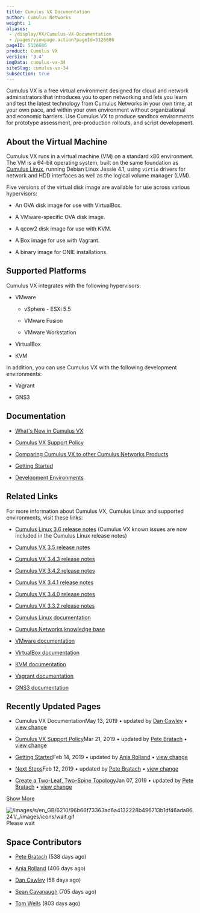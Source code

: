 ```yaml
---
title: Cumulus VX Documentation
author: Cumulus Networks
weight: 1
aliases:
 - /display/VX/Cumulus-VX-Documentation
 - /pages/viewpage.action?pageId=5126686
pageID: 5126686
product: Cumulus VX
version: '3.4'
imgData: cumulus-vx-34
siteSlug: cumulus-vx-34
subsection: true
---
```

Cumulus VX is a free virtual environment designed for cloud and network
administrators that introduces you to open networking and lets you learn
and test the latest technology from Cumulus Networks in your own time,
at your own pace, and within your own environment without organizational
and economic barriers. Use Cumulus VX to produce sandbox environments
for prototype assessment, pre-production rollouts, and script
development.

## <span>About the Virtual Machine</span>

Cumulus VX runs in a virtual machine (VM) on a standard x86 environment.
The VM is a 64-bit operating system, built on the same foundation as
[Cumulus Linux](http://docs.cumulusnetworks.com/display/DOCS), running
Debian Linux Jessie 4.1, using `virtio` drivers for network and HDD
interfaces as well as the logical volume manager (LVM).

Five versions of the virtual disk image are available for use across
various hypervisors:

  - An OVA disk image for use with VirtualBox.

  - A VMware-specific OVA disk image.

  - A qcow2 disk image for use with KVM.

  - A Box image for use with Vagrant.

  - A binary image for ONIE installations.

## <span>Supported Platforms</span>

Cumulus VX integrates with the following hypervisors:

  - VMware
    
      - vSphere - ESXi 5.5
    
      - VMware Fusion
    
      - VMware Workstation

  - VirtualBox

  - KVM

In addition, you can use Cumulus VX with the following development
environments:

  - Vagrant

  - GNS3

## <span>Documentation</span>

  - [What's New in Cumulus
    VX](/version/cumulus-vx-34/What's-New-in-Cumulus-VX)

  - [Cumulus VX Support
    Policy](/version/cumulus-vx-34/Cumulus-VX-Support-Policy)

  - [Comparing Cumulus VX to other Cumulus Networks
    Products](/version/cumulus-vx-34/Comparing-Cumulus-VX-to-other-Cumulus-Networks-Products)

  - [Getting Started](/version/cumulus-vx-34/Getting-Started/)

  - [Development
    Environments](/version/cumulus-vx-34/Development-Environments/)

## <span>Related Links</span>

For more information about Cumulus VX, Cumulus Linux and supported
environments, visit these links:

  - [Cumulus Linux 3.6 release
    notes](https://support.cumulusnetworks.com/hc/en-us/articles/360003039873-Cumulus-Linux-3-6-Release-Notes)
    (Cumulus VX known issues are now included in the Cumulus Linux
    release notes)

  - [Cumulus VX 3.5 release
    notes](https://support.cumulusnetworks.com/hc/en-us/articles/115015782767)

  - [Cumulus VX 3.4.3 release
    notes](https://support.cumulusnetworks.com/hc/en-us/articles/115014868628-Cumulus-VX-3-4-3-Release-Notes)

  - [Cumulus VX 3.4.2 release
    notes](https://support.cumulusnetworks.com/hc/en-us/articles/115013055568)

  - [Cumulus VX 3.4.1 release
    notes](https://support.cumulusnetworks.com/hc/en-us/articles/115012374488-Cumulus-VX-3-4-1-Release-Notes)

  - [Cumulus VX 3.4.0 release
    notes](https://support.cumulusnetworks.com/hc/en-us/articles/115011842507-Cumulus-VX-3-4-0-Release-Notes)

  - [Cumulus VX 3.3.2 release
    notes](https://support.cumulusnetworks.com/hc/en-us/articles/115009425847-Cumulus-VX-3-3-2-Release-Notes)

  - [Cumulus Linux
    documentation](http://docs.cumulusnetworks.com/display/DOCS)

  - [Cumulus Networks knowledge
    base](https://support.cumulusnetworks.com/hc/en-us/)

  - [VMware documentation](https://www.vmware.com/support/pubs/)

  - [VirtualBox
    documentation](https://www.virtualbox.org/wiki/Documentation)

  - [KVM documentation](http://www.linux-kvm.org/page/Documents)

  - [Vagrant documentation](https://docs.vagrantup.com/v2/)

  - [GNS3
    documentation](http://docs.gns3.com/appliances/cumulus-vx.html)

## <span>Recently Updated Pages</span>

  - Cumulus VX DocumentationMay 13, 2019 • updated by [Dan
    Cawley](https://docs.cumulusnetworks.com/display/~dcawley) • [view
    change](https://docs.cumulusnetworks.com/pages/diffpagesbyversion.action?pageId=5126686&selectedPageVersions=15&selectedPageVersions=14)

  - [Cumulus VX Support
    Policy](/version/cumulus-vx-34/Cumulus-VX-Support-Policy)Mar 21,
    2019 • updated by [Pete
    Bratach](https://docs.cumulusnetworks.com/display/~pete) • [view
    change](https://docs.cumulusnetworks.com/pages/diffpagesbyversion.action?pageId=5126708&selectedPageVersions=4&selectedPageVersions=3)

  - [Getting Started](/version/cumulus-vx-34/Getting-Started/)Feb 14,
    2019 • updated by [Ania
    Rolland](https://docs.cumulusnetworks.com/display/~ania) • [view
    change](https://docs.cumulusnetworks.com/pages/diffpagesbyversion.action?pageId=5126687&selectedPageVersions=8&selectedPageVersions=7)

  - [Next Steps](/version/cumulus-vx-34/Next-Steps)Feb 12, 2019 •
    updated by [Pete
    Bratach](https://docs.cumulusnetworks.com/display/~pete) • [view
    change](https://docs.cumulusnetworks.com/pages/diffpagesbyversion.action?pageId=5126707&selectedPageVersions=6&selectedPageVersions=5)

  - [Create a Two-Leaf, Two-Spine
    Topology](/version/cumulus-vx-34/Create-a-Two-Leaf-Two-Spine-Topology)Jan
    07, 2019 • updated by [Pete
    Bratach](https://docs.cumulusnetworks.com/display/~pete) • [view
    change](https://docs.cumulusnetworks.com/pages/diffpagesbyversion.action?pageId=5126706&selectedPageVersions=17&selectedPageVersions=16)

[Show
More](https://docs.cumulusnetworks.com/plugins/recently-updated/changes.action?theme=concise&pageSize=5&startIndex=5&searchToken=78349&spaceKeys=VX&contentType=page)

![/images/s/en\_GB/6210/96b66f73363ad6a4132228b496713b1df46ada86.241/\_/images/icons/wait.gif](/images/s/en_GB/6210/96b66f73363ad6a4132228b496713b1df46ada86.241/_/images/icons/wait.gif)  
<span class="caption">Please wait</span>

## <span>Space Contributors</span>

  - [Pete Bratach](https://docs.cumulusnetworks.com/display/~pete) (538
    days ago)

  - [Ania Rolland](https://docs.cumulusnetworks.com/display/~ania) (406
    days ago)

  - [Dan Cawley](https://docs.cumulusnetworks.com/display/~dcawley) (58
    days ago)

  - [Sean Cavanaugh](https://docs.cumulusnetworks.com/display/~sean)
    (705 days ago)

  - [Tom Wells](https://docs.cumulusnetworks.com/display/~tom) (803 days
    ago)

<article id="html-search-results" class="ht-content" style="display: none;">

</article>

<footer id="ht-footer">

</footer>
